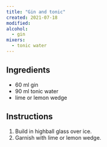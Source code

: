 ```yaml
---
title: "Gin and tonic"
created: 2021-07-18
modified:
alcohol:
  - gin
mixers:
  - tonic water
---
```


## Ingredients

- 60 ml gin
- 90 ml tonic water
- lime or lemon wedge

## Instructions

1. Build in highball glass over ice.
2. Garnish with lime or lemon wedge.
